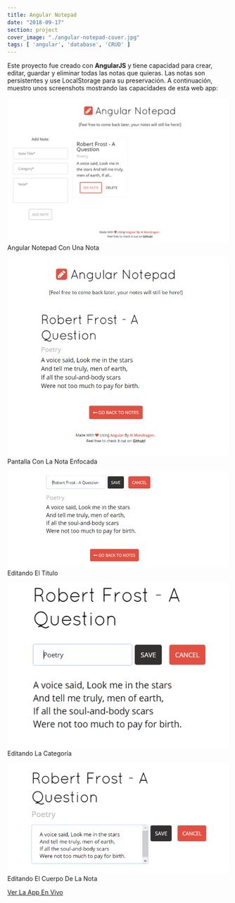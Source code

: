 ```yaml
---
title: Angular Notepad
date: "2018-09-17"
section: project
cover_image: "./angular-notepad-cover.jpg"
tags: [ 'angular', 'database', 'CRUD' ]
---
```


Este proyecto fue creado con <span class="angular">**AngularJS**</span> y tiene capacidad para crear, editar, guardar y eliminar todas las notas que quieras. Las notas son persistentes y use LocalStorage para su preservación. A continuación, muestro unos screenshots mostrando las capacidades de esta web app: 

<p class="captioned"><img src="./angular-notepad-1.png" alt="Angular Notepad 1" />Angular Notepad Con Una Nota</p>
<p class="captioned"><img src="./angular-notepad-2.png" alt="Angular Notepad 2" />Pantalla Con La Nota Enfocada</p>
<p class="captioned"><img src="./angular-notepad-3.png" alt="Angular Notepad 3" />Editando El Titulo</p>
<p class="captioned"><img src="./angular-notepad-4.png" alt="Angular Notepad 4" />Editando La Categoría</p>
<p class="captioned"><img src="./angular-notepad-5.png" alt="Angular Notepad 5" />Editando El Cuerpo De La Nota</p>
<p class="btn-content">
<a href="http://ngpad.surge.sh/" class="btn">Ver La App En Vivo</a></p>